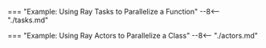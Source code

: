 === "Example: Using Ray Tasks to Parallelize a Function"
    --8<-- "./tasks.md"

=== "Example: Using Ray Actors to Parallelize a Class"
    --8<-- "./actors.md"
